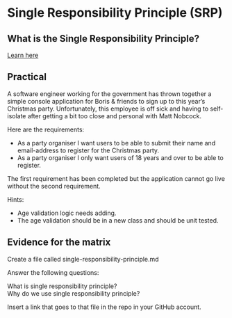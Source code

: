# Single Responsibility Principle (SRP)

## What is the Single Responsibility Principle?

[Learn here](https://medium.com/@ipapikas/solid-series-1-5-single-responsibility-principle-5a93f235f0c4#:~:text=The%20single%20responsibility%20principle%20states,entirely%20encapsulated%20by%20the%20class.&text=%E2%80%9CA%20class%20should%20have%20only%20one%20reason%20to%20change.%E2%80%9D)


## Practical 

A software engineer working for the government has thrown together a simple console application for Boris & friends to sign up to this year’s Christmas party. Unfortunately, this employee is off sick and having to self-isolate after getting a bit too close and personal with Matt Nobcock. 

Here are the requirements:

- As a party organiser I want users to be able to submit their name and email-address to register for the Christmas party.
- As a party organiser I only want users of 18 years and over to be able to register.

The first requirement has been completed but the application cannot go live without the second requirement. 

Hints:

- Age validation logic needs adding.
- The age validation should be in a new class and should be unit tested.

## Evidence for the matrix

Create a file called single-responsibility-principle.md

Answer the following questions:

What is single responsibility principle?   
Why do we use single responsibility principle?   

Insert a link that goes to that file in the repo in your GitHub account.

